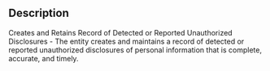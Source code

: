 ## Description

Creates and Retains Record of Detected or Reported Unauthorized Disclosures - The entity creates and maintains a record of detected or reported unauthorized disclosures of personal information that is complete, accurate, and timely.
